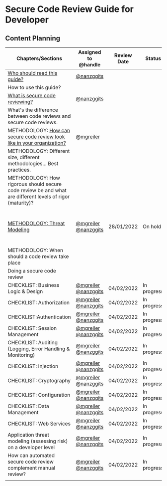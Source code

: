 # Secure Code Review Guide for Developer
## Content Planning
| Chapters/Sections  | Assigned to @handle| Review Date  |  Status | Comment |
|---|---|---|---|---|
| [Who should read this guide?](sections/whoshoulduse.md)   | [@nanzggits](https://github.com/nanzggits)  |   |   |   |
| How to use this guide?  |   |   |   |   |
| [What is secure code reviewing?](sections/whatisscr.md)  | [@nanzggits](https://github.com/nanzggits)  |   |   |
| What's the difference between code reviews and secure code reviews.  |   |   |   |   |
| METHODOLOGY: [How can secure code review look like in your organization?](sections/methodology.md)   |  [@mgreiler](https://github.com/mgreiler) |   |   |   |
| METHODOLOGY: Different size, different methodologies... Best practices.  |   |   |   |   |
| METHODOLOGY: How rigorous should secure code review be and what are different levels of rigor (maturity)?   |   |   |   |   |
| [METHODOLOGY: Threat Modeling](https://github.com/OWASP/www-project-code-review-guide/issues/9) |  [@mgreiler](https://github.com/mgreiler)  [@nanzggits](https://github.com/nanzggits) |  28/01/2022 | On hold | Replace Risk assesment with Threat modeling |
| METHODOLOGY: When should a code review take place  |   |   |   |   |
| Doing a secure code review  |   |   |   |   |
| CHECKLIST: Business Logic & Design |  [@mgreiler](https://github.com/mgreiler)  [@nanzggits](https://github.com/nanzggits) | 04/02/2022  | In progress  |   |
| CHECKLIST: Authorization  |  [@mgreiler](https://github.com/mgreiler)  [@nanzggits](https://github.com/nanzggits) |  04/02/2022  |  In progress |   |
| CHECKLIST:Authentication  |  [@mgreiler](https://github.com/mgreiler)  [@nanzggits](https://github.com/nanzggits) |  04/02/2022  |  In progress |   |
| CHECKLIST: Session Management  |  [@mgreiler](https://github.com/mgreiler)  [@nanzggits](https://github.com/nanzggits) |  04/02/2022  |  In progress |   |
| CHECKLIST: Auditing (Logging, Error Handling & Monitoring)  | [@mgreiler](https://github.com/mgreiler)  [@nanzggits](https://github.com/nanzggits)  | 04/02/2022   | In progress  |   |
| CHECKLIST: Injection   |  [@mgreiler](https://github.com/mgreiler)  [@nanzggits](https://github.com/nanzggits) |  04/02/2022  |  In progress |   |
| CHECKLIST: Cryptography  |  [@mgreiler](https://github.com/mgreiler)  [@nanzggits](https://github.com/nanzggits) |  04/02/2022  |In progress   |   |
| CHECKLIST: Configuration  | [@mgreiler](https://github.com/mgreiler)  [@nanzggits](https://github.com/nanzggits)  |  04/02/2022  | In progress  |   |
| CHECKLIST: Data Management  |   [@mgreiler](https://github.com/mgreiler)  [@nanzggits](https://github.com/nanzggits)| 04/02/2022   |  In progress |   |
| CHECKLIST: Web Services   |   [@mgreiler](https://github.com/mgreiler)  [@nanzggits](https://github.com/nanzggits)|  04/02/2022  | In progress  |   |
| Application threat modeling (assessing risk) on a developer level  |  [@mgreiler](https://github.com/mgreiler)  [@nanzggits](https://github.com/nanzggits) | 04/02/2022   | In progress  |   |
| How can automated secure code review complement manual review?  |[@mgreiler](https://github.com/mgreiler)  [@nanzggits](https://github.com/nanzggits)   | 04/02/2022   | In progress  |   |
|   |   |   |   |   |
